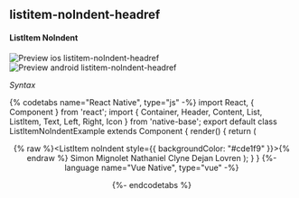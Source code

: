 ## listitem-noIndent-headref
#### ListItem NoIndent

![Preview ios listitem-noIndent-headref](https://github.com/GeekyAnts/NativeBase-KitchenSink/raw/v2.6.1/screenshots/ios/list-noIndent.png)
![Preview android listitem-noIndent-headref](https://github.com/GeekyAnts/NativeBase-KitchenSink/raw/v2.6.1/screenshots/android/list-noIndent.png)

*Syntax*

{% codetabs name="React Native", type="js" -%}
import React, { Component } from 'react';
import { Container, Header, Content, List, ListItem, Text, Left, Right, Icon } from 'native-base';
export default class ListItemNoIndentExample extends Component {
  render() {
    return (
      <Container>
        <Header />
        <Content>
          <List>
            {% raw %}<ListItem noIndent style={{ backgroundColor: "#cde1f9" }}>{% endraw %}
              <Left>
                <Text>Simon Mignolet</Text>
              </Left>
              <Right>
                <Icon name="arrow-forward" />
              </Right>
            </ListItem>
            <ListItem >
             <Left>
                <Text>Nathaniel Clyne</Text>
              </Left>
              <Right>
                <Icon name="arrow-forward" />
              </Right>
            </ListItem>
            <ListItem>
              <Left>
                <Text>Dejan Lovren</Text>
              </Left>
              <Right>
                <Icon name="arrow-forward" />
              </Right>
            </ListItem>
          </List>
        </Content>
      </Container>
    );
  }
}
{%- language name="Vue Native", type="vue" -%}
<template>
  <nb-container>
    <nb-header />
    <nb-content>
      <nb-list>
        <nb-list-item noIndent class="bg-style">
          <nb-left>
            <nb-text>Simon Mignolet</nb-text>
          </nb-left>
          <nb-right>
            <nb-icon name="arrow-forward" />
          </nb-right>
        </nb-list-item>
        <nb-list-item >
          <nb-left>
            <nb-text>Nathaniel Clyne</nb-text>
          </nb-left>
          <nb-right>
            <nb-icon name="arrow-forward" />
          </nb-right>
        </nb-list-item>
        <nb-list-item>
          <nb-left>
            <nb-text>Dejan Lovren</nb-text>
          </nb-left>
          <nb-right>
            <nb-icon name="arrow-forward" />
          </nb-right>
        </nb-list-item>
      </nb-list>
    </nb-content>
  </nb-container>
</template>
<style>
  .bg-style {
    background-color: #cde1f9;
  }
</style>
{%- endcodetabs %}
 <p>
    <div id="" class="mobileDevice" style="background: url(&quot;https://docs.nativebase.io/docs/assets/iosphone.png&quot;) no-repeat; padding: 63px 20px 100px 15px; width: 292px; height: 600px;margin:0 auto;float:none;">
        <img src="https://github.com/GeekyAnts/NativeBase-KitchenSink/raw/v2.6.1/screenshots/ios/list-noIndent.png" alt="" style="display:block !important" />
    </div>
</p>
<br />
